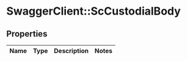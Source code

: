 # SwaggerClient::ScCustodialBody

## Properties
Name | Type | Description | Notes
------------ | ------------- | ------------- | -------------

